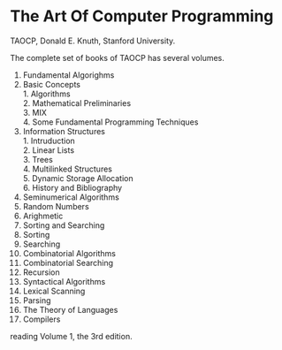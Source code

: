 The Art Of Computer Programming
===
TAOCP, Donald E. Knuth, Stanford University.

The complete set of books of TAOCP has several volumes.

1. Fundamental Algorighms  
  1. Basic Concepts  
    1. Algorithms  
    2. Mathematical Preliminaries  
    3. MIX  
    4. Some Fundamental Programming Techniques  
  2. Information Structures  
    1. Intruduction  
    2. Linear Lists  
    3. Trees  
    4. Multilinked Structures  
    5. Dynamic Storage Allocation  
    6. History and Bibliography  
2. Seminumerical Algorithms  
  1. Random Numbers  
  2. Arighmetic  
3. Sorting and Searching  
  1. Sorting  
  2. Searching  
4. Combinatorial Algorithms  
  1. Combinatorial Searching  
  2. Recursion  
5. Syntactical Algorithms  
  1. Lexical Scanning  
  2. Parsing  
6. The Theory of Languages  
7. Compilers  

reading Volume 1, the 3rd edition.

